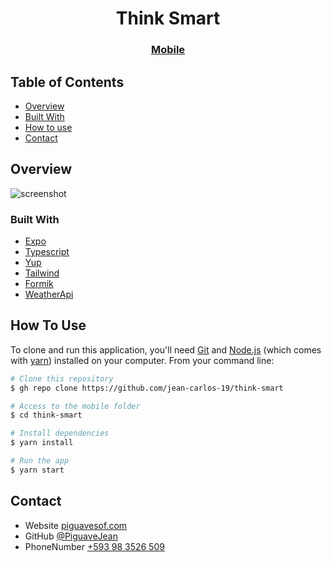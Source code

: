 <!-- Please update value in the {}  -->

<h1 align="center">Think Smart</h1>

<div align="center">
  <h3>
    <a href="">
      Mobile
    </a>
  </h3>
</div>


<!-- TABLE OF CONTENTS -->

## Table of Contents

- [Overview](#overview)
- [Built With](#built-with)
- [How to use](#how-to-use)
- [Contact](#contact)

## Overview

![screenshot](https://res.cloudinary.com/dlwusojw2/image/upload/v1698167557/projects/Cover-github_grtubj.png)


### Built With

<!-- This section should list any major frameworks that you built your project using. Here are a few examples.-->

- [Expo](https://docs.expo.dev/)
- [Typescript](https://www.typescriptlang.org/)
- [Yup](https://github.com/jquense/yup)
- [Tailwind](https://www.nativewind.dev/)
- [Formik](https://formik.org/)
- [WeatherApi](weatherapi.com/)

## How To Use

<!-- Example: -->

To clone and run this application, you'll need [Git](https://git-scm.com) and [Node.js](https://nodejs.org/en/download/) (which comes with [yarn](https://classic.yarnpkg.com/lang/en/docs/install/#debian-stable)) installed on your computer. From your command line:

```bash
# Clone this repository
$ gh repo clone https://github.com/jean-carlos-19/think-smart

# Access to the mobile folder
$ cd think-smart

# Install dependencies
$ yarn install

# Run the app
$ yarn start
```

## Contact

- Website [piguavesof.com](https://piguavesof.com)
- GitHub [@PiguaveJean](https://github.com/jean-carlos-19)
- PhoneNumber [+593 98 3526 509](https://wa.me/593983526509)

